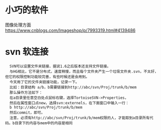 
# 小巧的软件
   图像处理方面 https://www.cnblogs.com/Imageshop/p/7993319.html#4139486

# svn 软连接

      SVN可以设置文件夹链接，据说1.6之后版本还支持文件链接。
      与HG相比，它不是分布式，速度稍慢，而且每个文件夹产生一个垃圾文件夹.svn，不太好，但它的权限控制功能较完善，有些时候还是会用到。
      今天用了它的文件夹链接功能，记录一下。
      比如：目录结构 a/b，b需要链接到http://abc/svn/Proj/trunk/b/mem
      那么操作方法如下：
      在a目录里任意空白处点鼠标右键，选择TortoiseSVN->Properties，
      然后在属性窗口点new，选择svn:externels，在下面窗口中输入一行：
      b http://abc/svn/Proj/trunk/b/mem
      然后commit，即可。
      注意，必须有http://abc/svn/Proj/trunk/b/mem权限的人，才能取到a目录所有代码。b目录下的内容与mem中的内容是相同
